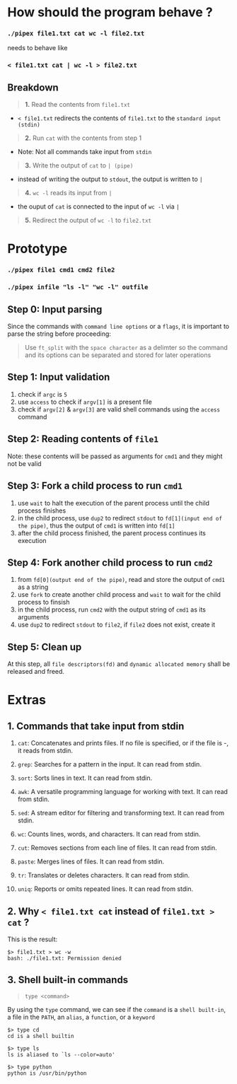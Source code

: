 #	 **How should the program behave ?**
### `./pipex file1.txt cat wc -l file2.txt`
 needs to behave like
### `< file1.txt cat | wc -l > file2.txt`

##	 **Breakdown**
> **1.** Read the contents from `file1.txt`
- `< file1.txt` redirects the contents of `file1.txt` to the `standard input (stdin)`

> **2.** Run `cat` with the contents from step 1
- Note: Not all commands take input from `stdin`

> **3.** Write the output of `cat` to `| (pipe)`
- instead of writing the output to `stdout`, the output is written to `|`

> **4.** `wc -l` reads its input from `|`
- the ouput of `cat` is connected to the input of `wc -l` via `|`

> **5.** Redirect the output of `wc -l` to `file2.txt`


# **Prototype**
### `./pipex file1 cmd1 cmd2 file2`
### `./pipex infile "ls -l" "wc -l" outfile`

## **Step 0: Input parsing**
Since the commands with `command line options` or a `flags`, it is important to parse the string before proceeding:
>  Use `ft_split` with the `space character` as a delimter so the command and its options can be separated and stored for later operations

## **Step 1: Input validation**
1. check if `argc` is `5`
2. use `access` to check if `argv[1]` is a present file
3. check if `argv[2]` & `argv[3]` are valid shell commands using the `access` command

## **Step 2: Reading contents of `file1`**
Note: these contents will be passed as arguments for `cmd1` and they might not be valid

## **Step 3: Fork a child process to run `cmd1`**
1. use `wait` to halt the execution of the parent process until the child process finishes
2. in the child process, use `dup2` to redirect `stdout` to `fd[1](input end of the pipe)`, thus the output of `cmd1` is written into `fd[1]`
3. after the child process finished, the parent process continues its execution

## **Step 4: Fork another child process to run `cmd2`**
1. from `fd[0](output end of the pipe)`, read and store the output of `cmd1` as a string
2. use `fork` to create another child process and `wait` to wait for the child process to finsish
3. in the child process, run `cmd2` with the output string of `cmd1` as its arguments
4. use `dup2` to redirect `stdout` to `file2`, if `file2` does not exist, create it

## **Step 5: Clean up**
At this step, all `file descriptors(fd)` and `dynamic allocated memory` shall be released and freed.


# 	**Extras**
## 1. Commands that take input from stdin
1. `cat`: Concatenates and prints files. If no file is specified, or if the file is -, it reads from stdin.

2. `grep`: Searches for a pattern in the input. It can read from stdin.

3. `sort`: Sorts lines in text. It can read from stdin.

4. `awk`: A versatile programming language for working with text. It can read from stdin.

5. `sed`: A stream editor for filtering and transforming text. It can read from stdin.

6. `wc`: Counts lines, words, and characters. It can read from stdin.

7. `cut`: Removes sections from each line of files. It can read from stdin.

8. `paste`: Merges lines of files. It can read from stdin.

9. `tr`: Translates or deletes characters. It can read from stdin.

10. `uniq`: Reports or omits repeated lines. It can read from stdin.

##	2. Why `< file1.txt cat` instead of `file1.txt > cat` ?
This is the result:
```
$> file1.txt > wc -w
bash: ./file1.txt: Permission denied
```

## 3. Shell built-in commands
 > `type <command>`

By using the `type` command, we can see if the `command` is a `shell built-in`, a file in the `PATH`, an `alias`, a `function`, or a `keyword`

```
$> type cd
cd is a shell builtin

$> type ls
ls is aliased to `ls --color=auto'

$> type python
python is /usr/bin/python
```